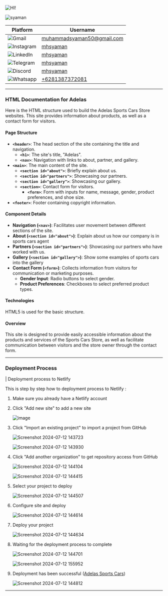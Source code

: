 <!-- [![Review Assignment Due Date](https://classroom.github.com/assets/deadline-readme-button-22041afd0340ce965d47ae6ef1cefeee28c7c493a6346c4f15d667ab976d596c.svg)](https://classroom.github.com/a/cvSOEAVD) -->

![HI!](https://readme-typing-svg.demolab.com?font=Fira+Code&size=80&pause=1000&color=08D750&vCenter=true&random=false&width=700&height=80&lines=Hi+I'm+Syaman!)

![syaman](https://pps.whatsapp.net/v/t61.24694-24/407913903_1745747519182962_1566087942243172530_n.jpg?ccb=11-4&oh=01_Q5AaILYmBWUJiHmkSEKfwoEngGjgM66g4ZIE_3PQN97bnGss&oe=669DD04C&_nc_sid=e6ed6c&_nc_cat=102)

| Platform                                                                                                       | Username                                                        |
| -------------------------------------------------------------------------------------------------------------- | --------------------------------------------------------------- |
| ![Gmail](https://img.shields.io/badge/Gmail-D14836?logo=gmail&logoColor=white&style=for-the-badge)             | [muhammadsyaman50@gmail.com](mailto:muhammadsyaman50@gmail.com) |
| ![Instagram](https://img.shields.io/badge/Instagram-E4405F?logo=instagram&logoColor=white&style=for-the-badge) | [mhsyaman](https://instagram.com/mhsyaman)                      |
| ![LinkedIn](https://img.shields.io/badge/LinkedIn-0077B5?logo=linkedin&logoColor=white&style=for-the-badge)    | [mhsyaman](https://linkedin.com/in/mhsyaman)                    |
| ![Telegram](https://img.shields.io/badge/Telegram-2CA5E0?logo=telegram&logoColor=white&style=for-the-badge)    | [mhsyaman](https://t.me/mhsyaman)                               |
| ![Discord](https://img.shields.io/badge/Discord-5865F2?style=for-the-badge&logo=discord&logoColor=white)       | [mhsyaman](https://discordapp.com/users/mhsyaman)               |
| ![Whatsapp](https://img.shields.io/badge/WhatsApp-25D366?style=for-the-badge&logo=whatsapp&logoColor=white)    | [+6281387372081](https://wa.me/+6281387372081)                  |

---

### HTML Documentation for Adelas

Here is the HTML structure used to build the Adelas Sports Cars Store websites. This site provides information about products, as well as a contact form for visitors.

#### Page Structure

- **`<header>`**: The head section of the site containing the title and navigation.
  - **`<h1>`**: The site's title, "Adelas".
  - **`<nav>`**: Navigation with links to about, partner, and gallery.
- **`<main>`**: The main content of the site.
  - **`<section id="about">`**: Briefly explain about us.
  - **`<section id="partners">`**: Showcasing our partners.
  - **`<section id="gallery">`**: Showcasing our gallery.
  - **`<section>`**: Contact form for visitors.
    - **`<form>`**: Form with inputs for name, message, gender, product preferences, and shoe size.
- **`<footer>`**: Footer containing copyright information.

#### Component Details

- **Navigation (`<nav>`)**: Facilitates user movement between different sections of the site.
- **About (`<section id="about">`)**: Explain about us how our company is in sports cars agent
- **Partners (`<section id="partners">`)**: Showcasing our partners who have worked with us.
- **Gallery (`<section id="gallery">`)**: Show some examples of sports cars into the gallery
- **Contact Form (`<form>`)**: Collects information from visitors for communication or marketing purposes.
  - **Gender Input**: Radio buttons to select gender.
  - **Product Preferences**: Checkboxes to select preferred product types.

#### Technologies

HTML5 is used for the basic structure.

#### Overview

This site is designed to provide easily accessible information about the products and services of the Sports Cars Store, as well as facilitate communication between visitors and the store owner through the contact form.

---

### Deployment Process

| Deployment process to Netlify

This is step by step how to deployment process to Netlify :

1. Make sure you already have a Netlify account
   
2. Click "Add new site" to add a new site

   ![image](https://github.com/user-attachments/assets/1aedf883-e737-4851-a90f-fc9a9455514c)

3. Click "Import an existing project" to import a project from GitHub
   
   ![Screenshot 2024-07-12 143723](https://github.com/user-attachments/assets/db357cfc-af73-4c4a-8251-8b823315eb3f)

   ![Screenshot 2024-07-12 143930](https://github.com/user-attachments/assets/e723a7d1-ec2c-410e-9bdc-598d191a1ff7)

4. Click "Add another organization" to get repository access from GitHub

   ![Screenshot 2024-07-12 144104](https://github.com/user-attachments/assets/f79cc0f5-4586-443c-9748-251bd87e6e1e)

   ![Screenshot 2024-07-12 144415](https://github.com/user-attachments/assets/5922174d-5b36-44d9-bd09-da7c892c1f9a)

5. Select your project to deploy

   ![Screenshot 2024-07-12 144507](https://github.com/user-attachments/assets/4f7f014a-3acc-4f79-ab26-0b46c5083580)

6. Configure site and deploy

   ![Screenshot 2024-07-12 144614](https://github.com/user-attachments/assets/f28d8538-852c-4aec-acd2-55a35168db0e)

7. Deploy your project

   ![Screenshot 2024-07-12 144634](https://github.com/user-attachments/assets/88aea82d-efc0-4bd7-91e7-723f1fb87e8b)

8. Waiting for the deployment process to complete

   ![Screenshot 2024-07-12 144701](https://github.com/user-attachments/assets/e5b81074-79a7-4c5c-a86f-6a8f4518a789)

   ![Screenshot 2024-07-12 155952](https://github.com/user-attachments/assets/9ac0ead1-8d22-416b-af29-98e6b7ec9042)

9. Deployment has been successful ([Adelas Sports Cars](https://adelassportcars.netlify.app/))

   ![Screenshot 2024-07-12 144812](https://github.com/user-attachments/assets/d260ede7-7982-4ea4-8eb6-d852e1145541)

---

